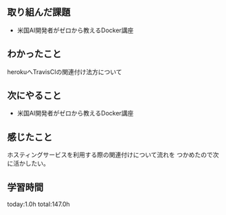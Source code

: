## 取り組んだ課題
* 米国AI開発者がゼロから教えるDocker講座
## わかったこと
  herokuへTravisCIの関連付け法方について 
## 次にやること
* 米国AI開発者がゼロから教えるDocker講座
## 感じたこと
ホスティングサービスを利用する際の関連付けについて流れを
つかめたので次に活かしたい。　
## 学習時間
 today:1.0h
 total:147.0h